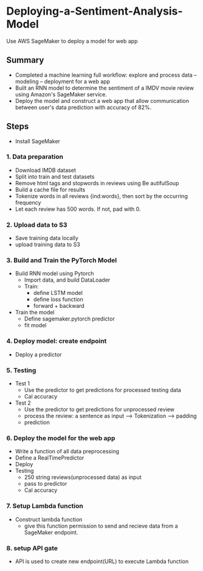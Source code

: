 # Deploying-a-Sentiment-Analysis-Model
Use AWS SageMaker to deploy a model for web app


## Summary 
-	Completed a machine learning full workflow: explore and process data – modeling – deployment for a web app
- Built an RNN model to determine the sentiment of a IMDV movie review using Amazon's SageMaker service. 
- Deploy the model and construct a web app that allow communication between user's data prediction with accuracy of 82%. 



## Steps

- Install SageMaker

### 1. Data preparation
- Download IMDB dataset
- Split into train and test datasets
- Remove html tags and stopwords in reviews using Be autifulSoup 
- Build a cache file for results
- Tokenize words in all reviews {ind:words}, then sort by the occurring frequency
- Let each review has 500 words. If not, pad with 0. 

### 2. Upload data to S3
- Save training data locally
- upload training data to S3

### 3. Build and Train the PyTorch Model
- Build RNN model using Pytorch
    - Import data, and build DataLoader
    - Train: 
        - define LSTM model
        - define loss function
        - forward + backward
- Train the model
    - Define sagemaker.pytorch predictor
    - fit model
    
### 4. Deploy model: create endpoint
- Deploy a predictor

### 5. Testing
- Test 1
    - Use the predictor to get predictions for processed testing data
    - Cal accuracy
- Test 2
    - Use the predictor to get predictions for unprocessed review
    - process the review: a sentence as input --> Tokenization --> padding 
    - prediction

### 6. Deploy the model for the web app
- Write a function of all data preprocessing
- Define a RealTimePredictor
- Deploy
- Testing
    - 250 string reviews(unprocessed data) as input
    - pass to predictor
    - Cal accuracy

### 7. Setup Lambda function
- Construct lambda function
    - give this function permission to send and recieve data from a SageMaker endpoint.

### 8. setup API gate
- API is used to create new endpoint(URL) to execute Lambda function
